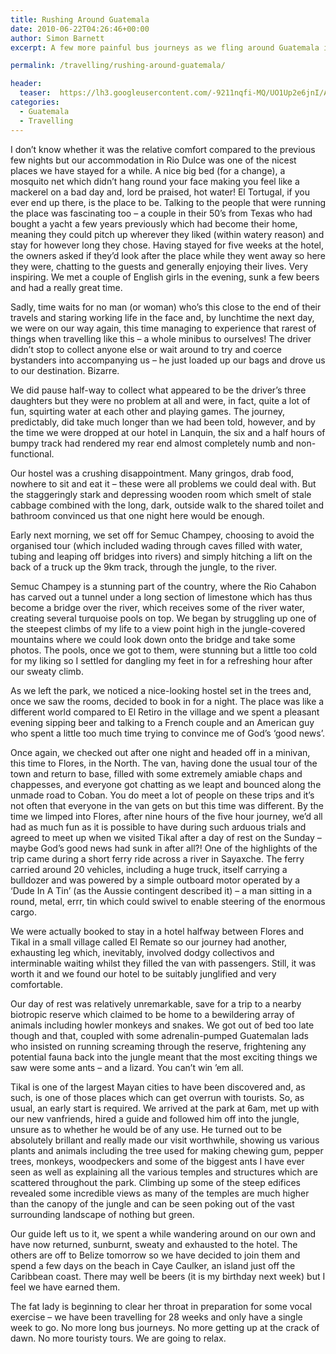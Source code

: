 ```yaml
---
title: Rushing Around Guatemala
date: 2010-06-22T04:26:46+00:00
author: Simon Barnett
excerpt: A few more painful bus journeys as we fling around Guatemala in record time so that we can cram in a visit to Semuc Champey as well as Tikal before we head for the last leg and a stay on the island of Caye Caulker in Belize.

permalink: /travelling/rushing-around-guatemala/

header:
  teaser:  https://lh3.googleusercontent.com/-9211nqfi-MQ/UO1Up2e6jnI/AAAAAAAAAIY/pT8i_WMCGUo/s640/DSC_0126.JPG
categories:
  - Guatemala
  - Travelling
---
```

I don&#8217;t know whether it was the relative comfort compared to the previous few nights but our accommodation in Rio Dulce was one of the nicest places we have stayed for a while. A nice big bed (for a change), a mosquito net which didn&#8217;t hang round your face making you feel like a mackerel on a bad day and, lord be praised, hot water! El Tortugal, if you ever end up there, is the place to be. Talking to the people that were running the place was fascinating too &#8211; a couple in their 50&#8217;s from Texas who had bought a yacht a few years previously which had become their home, meaning they could pitch up wherever they liked (within watery reason) and stay for however long they chose. Having stayed for five weeks at the hotel, the owners asked if they&#8217;d look after the place while they went away so here they were, chatting to the guests and generally enjoying their lives. Very inspiring. We met a couple of English girls in the evening, sunk a few beers and had a really great time.

Sadly, time waits for no man (or woman) who&#8217;s this close to the end of their travels and staring working life in the face and, by lunchtime the next day, we were on our way again, this time managing to experience that rarest of things when travelling like this &#8211; a whole minibus to ourselves! The driver didn&#8217;t stop to collect anyone else or wait around to try and coerce bystanders into accompanying us &#8211; he just loaded up our bags and drove us to our destination. Bizarre.

We did pause half-way to collect what appeared to be the driver&#8217;s three daughters but they were no problem at all and were, in fact, quite a lot of fun, squirting water at each other and playing games. The journey, predictably, did take much longer than we had been told, however, and by the time we were dropped at our hotel in Lanquin, the six and a half hours of bumpy track had rendered my rear end almost completely numb and non-functional.

Our hostel was a crushing disappointment. Many gringos, drab food, nowhere to sit and eat it &#8211; these were all problems we could deal with. But the staggeringly stark and depressing wooden room which smelt of stale cabbage combined with the long, dark, outside walk to the shared toilet and bathroom convinced us that one night here would be enough.

Early next morning, we set off for Semuc Champey, choosing to avoid the organised tour (which included wading through caves filled with water, tubing and leaping off bridges into rivers) and simply hitching a lift on the back of a truck up the 9km track, through the jungle, to the river.

Semuc Champey is a stunning part of the country, where the Rio Cahabon has carved out a tunnel under a long section of limestone which has thus become a bridge over the river, which receives some of the river water, creating several turquoise pools on top. We began by struggling up one of the steepest climbs of my life to a view point high in the jungle-covered mountains where we could look down onto the bridge and take some photos. The pools, once we got to them, were stunning but a little too cold for my liking so I settled for dangling my feet in for a refreshing hour after our sweaty climb.

As we left the park, we noticed a nice-looking hostel set in the trees and, once we saw the rooms, decided to book in for a night. The place was like a different world compared to El Retiro in the village and we spent a pleasant evening sipping beer and talking to a French couple and an American guy who spent a little too much time trying to convince me of God&#8217;s &#8216;good news&#8217;.

Once again, we checked out after one night and headed off in a minivan, this time to Flores, in the North. The van, having done the usual tour of the town and return to base, filled with some extremely amiable chaps and chappesses, and everyone got chatting as we leapt and bounced along the unmade road to Coban. You do meet a lot of people on these trips and it&#8217;s not often that everyone in the van gets on but this time was different. By the time we limped into Flores, after nine hours of the five hour journey, we&#8217;d all had as much fun as it is possible to have during such arduous trials and agreed to meet up when we visited Tikal after a day of rest on the Sunday &#8211; maybe God&#8217;s good news had sunk in after all?! One of the highlights of the trip came during a short ferry ride across a river in Sayaxche. The ferry carried around 20 vehicles, including a huge truck, itself carrying a bulldozer and was powered by a simple outboard motor operated by a &#8216;Dude In A Tin&#8217; (as the Aussie contingent described it) &#8211; a man sitting in a round, metal, errr, tin which could swivel to enable steering of the enormous cargo.

We were actually booked to stay in a hotel halfway between Flores and Tikal in a small village called El Remate so our journey had another, exhausting leg which, inevitably, involved dodgy collectivos and interminable waiting whilst they filled the van with passengers. Still, it was worth it and we found our hotel to be suitably junglified and very comfortable.

Our day of rest was relatively unremarkable, save for a trip to a nearby biotropic reserve which claimed to be home to a bewildering array of animals including howler monkeys and snakes. We got out of bed too late though and that, coupled with some adrenalin-pumped Guatemalan lads who insisted on running screaming through the reserve, frightening any potential fauna back into the jungle meant that the most exciting things we saw were some ants &#8211; and a lizard. You can&#8217;t win &#8217;em all.

Tikal is one of the largest Mayan cities to have been discovered and, as such, is one of those places which can get overrun with tourists. So, as usual, an early start is required. We arrived at the park at 6am, met up with our new vanfriends, hired a guide and followed him off into the jungle, unsure as to whether he would be of any use. He turned out to be absolutely brillant and really made our visit worthwhile, showing us various plants and animals including the tree used for making chewing gum, pepper trees, monkeys, woodpeckers and some of the biggest ants I have ever seen as well as explaining all the various temples and structures which are scattered throughout the park. Climbing up some of the steep edifices revealed some incredible views as many of the temples are much higher than the canopy of the jungle and can be seen poking out of the vast surrounding landscape of nothing but green.

Our guide left us to it, we spent a while wandering around on our own and have now returned, sunburnt, sweaty and exhausted to the hotel. The others are off to Belize tomorrow so we have decided to join them and spend a few days on the beach in Caye Caulker, an island just off the Caribbean coast. There may well be beers (it is my birthday next week) but I feel we have earned them.

The fat lady is beginning to clear her throat in preparation for some vocal exercise &#8211; we have been travelling for 28 weeks and only have a single week to go. No more long bus journeys. No more getting up at the crack of dawn. No more touristy tours. We are going to relax.
